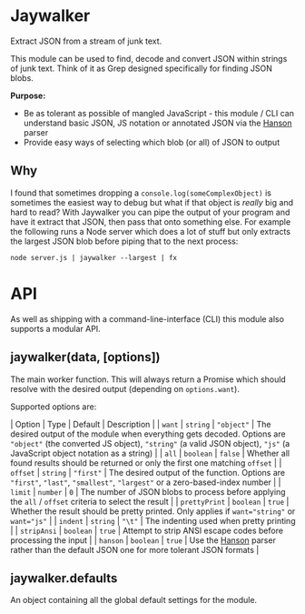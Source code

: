 Jaywalker
=========
Extract JSON from a stream of junk text.

This module can be used to find, decode and convert JSON within strings of junk text. Think of it as Grep designed specifically for finding JSON blobs.

**Purpose:**

* Be as tolerant as possible of mangled JavaScript - this module / CLI can understand basic JSON, JS notation or annotated JSON via the [Hanson](https://github.com/timjansen/hanson) parser
* Provide easy ways of selecting which blob (or all) of JSON to output



Why
---
I found that sometimes dropping a `console.log(someComplexObject)` is sometimes the easiest way to debug but what if that object is *really* big and hard to read?
With Jaywalker you can pipe the output of your program and have it extract that JSON, then pass that onto something else.
For example the following runs a Node server which does a lot of stuff but only extracts the largest JSON blob before piping that to the next process:

```
node server.js | jaywalker --largest | fx
```


API
===
As well as shipping with a command-line-interface (CLI) this module also supports a modular API.


jaywalker(data, [options])
--------------------------
The main worker function. This will always return a Promise which should resolve with the desired output (depending on `options.want`).

Supported options are:

| Option        | Type      | Default    | Description                                                                                                                                                                                          |
| `want`        | `string`  | `"object"` | The desired output of the module when everything gets decoded. Options are `"object"` (the converted JS object), `"string"` (a valid JSON object), `"js"` (a JavaScript object notation as a string) |
| `all`         | `boolean` | `false`    | Whether all found results should be returned or only the first one matching `offset`                                                                                                                 |
| `offset`      | `string`  | `"first"`  | The desired output of the function. Options are `"first"`, `"last"`, `"smallest"`, `"largest"` or a zero-based-index number                                                                          |
| `limit`       | `number`  | `0`        | The number of JSON blobs to process before applying the `all` / `offset` criteria to select the result                                                                                               |
| `prettyPrint` | `boolean` | `true`     | Whether the result should be pretty printed. Only applies if `want="string"` or `want="js"`                                                                                                          |
| `indent`      | `string`  | `"\t"`     | The indenting used when pretty printing                                                                                                                                                              |
| `stripAnsi`   | `boolean` | `true`     | Attempt to strip ANSI escape codes before processing the input                                                                                                                                       |
| `hanson`      | `boolean` | `true`     | Use the [Hanson](https://github.com/timjansen/hanson) parser rather than the default JSON one for more tolerant JSON formats                                                                        |


jaywalker.defaults
------------------
An object containing all the global default settings for the module.
